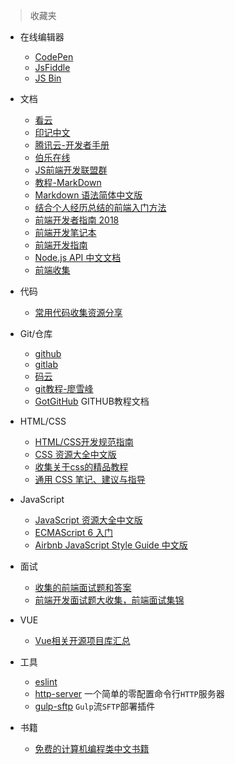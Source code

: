 > 收藏夹

* 在线编辑器
    * [CodePen](https://codepen.io/)
    * [JsFiddle](http://jsfiddle.net/)
    * [JS Bin](https://jsbin.com)

* 文档
    * [看云](https://www.kancloud.cn/)
    * [印记中文](https://docschina.org/)
    * [腾讯云-开发者手册](https://cloud.tencent.com/developer/devdocs)
    * [伯乐在线](https://github.com/jobbole)
    * [JS前端开发联盟群](https://github.com/jsfront)
    * [教程-MarkDown](http://www.markdown.cn/)
    * [Markdown 语法简体中文版](https://github.com/riku/Markdown-Syntax-CN)
    * [结合个人经历总结的前端入门方法](https://github.com/qiu-deqing/FE-learning/)
    * [前端开发者指南 2018](https://leviding.gitbooks.io/front-end-handbook-2018/content/)
    * [前端开发笔记本](https://li-xinyang.gitbooks.io/frontend-notebook/)
    * [前端开发指南](https://github.com/icepy/Front-End-Develop-Guide/)
    * [Node.js API 中文文档](http://nodejs.cn/api/)
    * [前端收集](https://github.com/foru17/front-end-collect)

* 代码
    * [常用代码收集资源分享](https://github.com/jsfront/src)

* Git/仓库
    * [github](https://github.com/)
    * [gitlab](https://gitlab.com/)
    * [码云](https://gitee.com/)
    * [git教程-廖雪峰](https://www.liaoxuefeng.com/wiki/0013739516305929606dd18361248578c67b8067c8c017b000)
    * [GotGitHub](https://www.kancloud.cn/kancloud/how-to-use-github/42191) GITHUB教程文档

* HTML/CSS
    * [HTML/CSS开发规范指南](https://github.com/doyoe/html-css-guide#id)
    * [CSS 资源大全中文版](https://github.com/jobbole/awesome-css-cn)
    * [收集关于css的精品教程](https://github.com/marvin1023/css-source)
    * [通用 CSS 笔记、建议与指导](https://github.com/chadluo/CSS-Guidelines)

* JavaScript
    * [JavaScript 资源大全中文版](https://github.com/jobbole/awesome-javascript-cn)
    * [ECMAScript 6 入门](http://es6.ruanyifeng.com/)
    * [Airbnb JavaScript Style Guide 中文版](https://github.com/sivan/javascript-style-guide)

* 面试
    * [收集的前端面试题和答案](https://github.com/qiu-deqing/FE-interview)
    * [前端开发面试题大收集，前端面试集锦](https://github.com/paddingme/Front-end-Web-Development-Interview-Question)

* VUE
    * [Vue相关开源项目库汇总](https://github.com/opendigg/awesome-github-vue)

* 工具
    * [eslint](https://cn.eslint.org/)
    * [http-server](https://github.com/indexzero/http-server) 一个简单的零配置命令行`HTTP`服务器
    * [gulp-sftp](https://github.com/gtg092x/gulp-sftp/) `Gulp`流`SFTP`部署插件

* 书籍
    * [免费的计算机编程类中文书籍](https://github.com/justjavac/free-programming-books-zh_CN)
